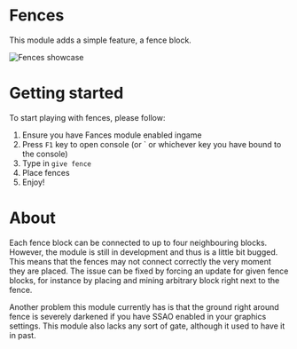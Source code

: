 Fences
======

This module adds a simple feature, a fence block.

![Fences showcase](https://i.imgur.com/5cT16lG.png)

# Getting started

To start playing with fences, please follow:

1) Ensure you have Fances module enabled ingame
2) Press ```F1``` key to open console (or ` or whichever key you have bound to the console)
3) Type in `give fence`
4) Place fences
5) Enjoy!

# About

Each fence block can be connected to up to four neighbouring blocks. However, the module is still in development and thus is a little bit bugged. This means that the fences may not connect correctly the very moment they are placed. The issue can be fixed by forcing an update for given fence blocks, for instance by placing and mining arbitrary block right next to the fence.

Another problem this module currently has is that the ground right around fence is severely darkened if you have SSAO enabled in your graphics settings. This module also lacks any sort of gate, although it used to have it in past.
